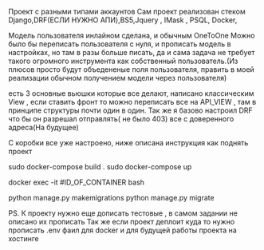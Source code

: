 Проект с разными типами аккаунтов
Сам проект реализован стеком Django,DRF(ЕСЛИ НУЖНО АПИ),BS5,Jquery , IMask , PSQL, Docker,

Модель пользователя инлайном сделана, и обычным OneToOne
Можно было бы переписать пользователя с нуля, и прописать модель в настройках, но там в разы больше писать, да и сама задача не требует такого огромного инструмента как собственный пользователь.(Из плюсов просто будут объедененые поля пользователя, править в моей реализации обычном получением модели через пользователя)

есть 3 основные вьюшки которые все делают, написано классическим View , если ставить фронт то можно переписать все на API_VIEW , там в принципе структуры почти один в один.
Так же я базово настроил DRF что бы он разрешал отправлять( не было 403) все с доверенного адреса(На будущее)

С коробки все уже настроено, ниже описана инструкция как поднять проект


sudo docker-compose build .
sudo docker-compose up

docker exec -it #ID_OF_CONTAINER bash

python manage.py makemigrations
python manage.py migrate

PS. К проекту нужно еще дописать тестовые , в самом задании не описано их прописать
Так же если проект деплоит куда то нужно прописать .env фаил для docker и для будущей работы проекта на хостинге
